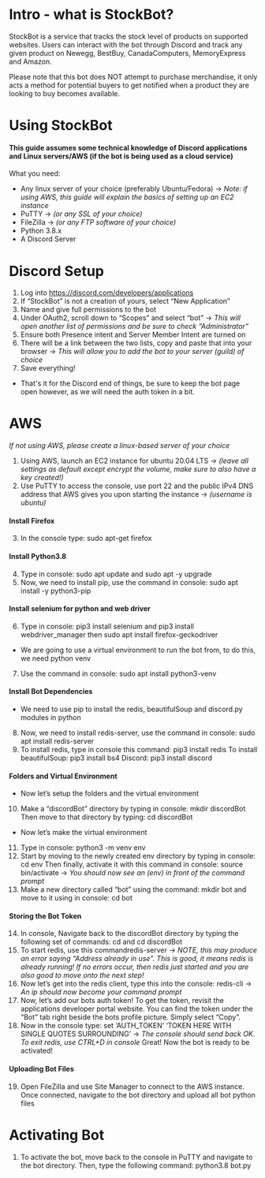 # Intro - what is StockBot?
StockBot is a service that tracks the stock level of products on supported websites. Users can interact with the bot through Discord and track any given product on Newegg, BestBuy, CanadaComputers, MemoryExpress and Amazon.


Please note that this bot does NOT attempt to purchase merchandise, it only acts a method for potential buyers to get notified when a product they are looking to buy becomes available.

# Using StockBot
#### This guide assumes some technical knowledge of Discord applications and Linux servers/AWS (if the bot is being used as a cloud service)

What you need:
- Any linux server of your choice (preferably Ubuntu/Fedora) -> *Note: if using AWS, this guide will explain the basics of setting up an EC2 instance*
- PuTTY -> *(or any SSL of your choice)*
- FileZilla -> *(or any FTP software of your choice)*
- Python 3.8.x
- A Discord Server

# Discord Setup
1. Log into https://discord.com/developers/applications
2. If “StockBot” is not a creation of yours, select “New Application”
3. Name and give full permissions to the bot
4. Under OAuth2, scroll down to “Scopes” and select “bot” -> *This will open another list of permissions and be sure to check “Administrator”*
5. Ensure both Presence intent and Server Member Intent are turned on
5. There will be a link between the two lists, copy and paste that into your browser -> *This will allow you to add the bot to your server (guild) of choice*
6. Save everything!
- That's it for the Discord end of things, be sure to keep the bot page open however, as we will need the auth token in a bit.


# AWS
*If not using AWS, please create a linux-based server of your choice*
1. Using AWS, launch an EC2 instance for ubuntu 20.04 LTS -> *(leave all settings as default except encrypt the volume, make sure to also have a key created!)*
2. Use PuTTY to access the console, use port 22 and the public IPv4 DNS address that AWS gives you upon starting the instance -> *(username is ubuntu)*
#### Install Firefox
3. In the console type: sudo apt-get firefox
#### Install Python3.8
4. Type in console: sudo apt update and sudo apt -y upgrade
5. Now, we need to install pip, use the command in console: sudo apt install -y python3-pip
#### Install selenium for python and web driver
6. Type in console: pip3 install selenium and pip3 install webdriver_manager then sudo apt install firefox-geckodriver
- We are going to use a virtual environment to run the bot from, to do this, we need python venv
7. Use the command in console: sudo apt install python3-venv
#### Install Bot Dependencies
- We need to use pip to install the redis, beautifulSoup and discord.py modules in python
8. Now, we need to install redis-server, use the command in console: sudo apt install redis-server
9. To install redis, type in console this command: pip3 install redis To install beautifulSoup: pip3 install bs4 Discord: pip3 install discord
#### Folders and Virtual Environment
- Now let’s setup the folders and the virtual environment
10. Make a “discordBot” directory by typing in console: mkdir discordBot Then move to that directory by typing: cd discordBot
- Now let’s make the virtual environment
11. Type in console: python3 -m venv env
12. Start by moving to the newly created env directory by typing in console: cd env Then finally, activate it with this command in console: source bin/activate -> *You should now see an (env) in front of the command prompt*
13. Make a new directory called “bot” using the command: mkdir bot and move to it using in console: cd bot
#### Storing the Bot Token
14. In console, Navigate back to the discordBot directory by typing the following set of commands: cd and cd discordBot
15. To start redis, use this commandredis-server -> *NOTE, this may produce an error saying “Address already in use”. This is good, it means redis is already running! If no errors occur, then redis just started and you are also good to move onto the next step!*
16. Now let’s get into the redis client, type this into the console: redis-cli -> *An ip should now become your command prompt*
17. Now, let’s add our bots auth token! To get the token, revisit the applications developer portal website. You can find the token under the “Bot” tab right beside the bots profile picture. Simply select “Copy”.
18. Now in the console type: set ‘AUTH_TOKEN’ ‘TOKEN HERE WITH SINGLE QUOTES SURROUNDING’ -> *The console should send back OK. To exit redis, use CTRL+D in console*
Great! Now the bot is ready to be activated!
#### Uploading Bot Files
19. Open FileZilla and use Site Manager to connect to the AWS instance. Once connected, navigate to the bot directory and upload all bot python files
# Activating Bot
1. To activate the bot, move back to the console in PuTTY and navigate to the bot directory. Then, type the following command: python3.8 bot.py

























